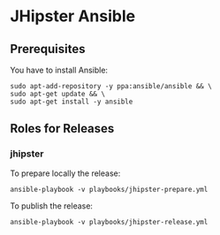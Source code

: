 # JHipster Ansible

## Prerequisites

You have to install Ansible:

```
sudo apt-add-repository -y ppa:ansible/ansible && \
sudo apt-get update && \
sudo apt-get install -y ansible
```

## Roles for Releases

### jhipster

To prepare locally the release:

```
ansible-playbook -v playbooks/jhipster-prepare.yml
```

To publish the release:

```
ansible-playbook -v playbooks/jhipster-release.yml
```
